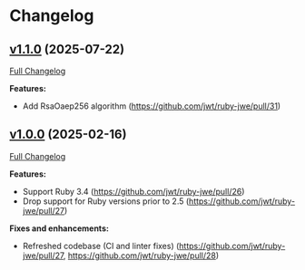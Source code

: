 # Changelog

## [v1.1.0](https://github.com/jwt/ruby-jwe/tree/v1.1.0) (2025-07-22)

[Full Changelog](https://github.com/jwt/ruby-jwe/compare/v1.0.0...v1.1.0)

**Features:**

- Add RsaOaep256 algorithm (https://github.com/jwt/ruby-jwe/pull/31)

## [v1.0.0](https://github.com/jwt/ruby-jwe/tree/v1.0.0) (2025-02-16)

[Full Changelog](https://github.com/jwt/ruby-jwe/compare/v0.4.0...v1.0.0)

**Features:**

- Support Ruby 3.4 (https://github.com/jwt/ruby-jwe/pull/26)
- Drop support for Ruby versions prior to 2.5 (https://github.com/jwt/ruby-jwe/pull/27)

**Fixes and enhancements:**

- Refreshed codebase (CI and linter fixes) (https://github.com/jwt/ruby-jwe/pull/27, https://github.com/jwt/ruby-jwe/pull/28)
